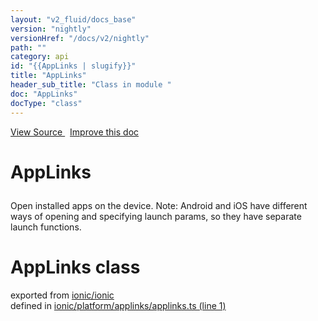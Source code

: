 ```yaml
---
layout: "v2_fluid/docs_base"
version: "nightly"
versionHref: "/docs/v2/nightly"
path: ""
category: api
id: "{{AppLinks | slugify}}"
title: "AppLinks"
header_sub_title: "Class in module "
doc: "AppLinks"
docType: "class"
---
```



<div class="improve-docs">
  <a href='http://github.com/driftyco/ionic2/tree/master/ionic/platform/applinks/applinks.ts#L0'>
    View Source
  </a>
  &nbsp;
  <a href='http://github.com/driftyco/ionic2/edit/master/ionic/platform/applinks/applinks.ts#L0'>
    Improve this doc
  </a>
</div>




<h1 class="api-title">

  AppLinks



</h1>





<p>Open installed apps on the device. Note: Android and iOS have different ways of
opening and specifying launch params, so they have separate launch functions.</p>


<h1 class="class export">AppLinks <span class="type">class</span></h1>
<p class="module">exported from <a href='undefined'>ionic/ionic</a><br/>
defined in <a href="https://github.com/driftyco/ionic2/tree/master/ionic/platform/applinks/applinks.ts#L1-L70">ionic/platform/applinks/applinks.ts (line 1)</a>
</p>

